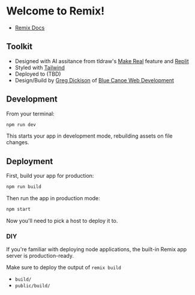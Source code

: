 # Welcome to Remix!

- [Remix Docs](https://remix.run/docs)

## Toolkit

- Designed with AI assitance from tldraw's [Make Real](https://makereal.tldraw.com/) feature
and [Replit](https://replit.com)
- Styled with [Tailwind](https://tailwindcss.com)
- Deployed to (TBD)
- Design/Build by [Greg Dickison](https://github.com/gdickison/) of [Blue Canoe Web Development](https://bluecanoe.dev)

## Development

From your terminal:

```sh
npm run dev
```

This starts your app in development mode, rebuilding assets on file changes.

## Deployment

First, build your app for production:

```sh
npm run build
```

Then run the app in production mode:

```sh
npm start
```

Now you'll need to pick a host to deploy it to.

### DIY

If you're familiar with deploying node applications, the built-in Remix app server is production-ready.

Make sure to deploy the output of `remix build`

- `build/`
- `public/build/`
